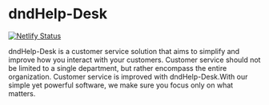 # dndHelp-Desk
[![Netlify Status](https://api.netlify.com/api/v1/badges/edd3f0ac-09d5-4a2f-94ec-079678b5db59/deploy-status)](https://app.netlify.com/sites/dndhelpdesk/deploys)

dndHelp-Desk is a customer service solution that aims to simplify and improve how you interact with your customers. Customer service should not be limited to a single department, but rather encompass the entire organization. Customer service is improved with dndHelp-Desk.With our simple yet powerful software, we make sure you focus only on what matters.

